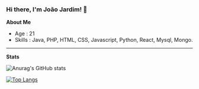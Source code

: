 ### Hi there, I'm João Jardim! 👋

**About Me**

- Age : 21
- Skills : Java, PHP, HTML, CSS, Javascript, Python, React, Mysql, Mongo.
___
**Stats**


![Anurag's GitHub stats](https://github-readme-stats.vercel.app/api?username=Jotmf&show_icons=true&count_private=true&theme=radical)

[![Top Langs](https://github-readme-stats.vercel.app/api/top-langs/?username=anuraghazra&langs_count=10&theme=radical&count_private=true)](https://github.com/anuraghazra/github-readme-stats)
